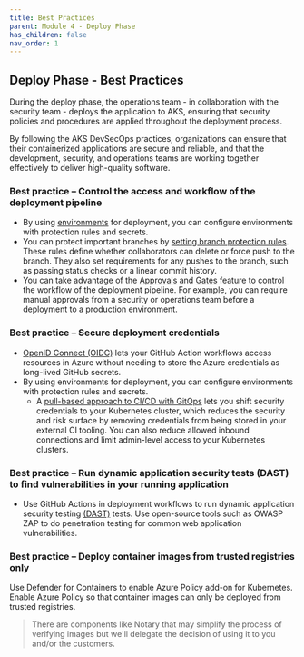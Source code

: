 ```yaml
---
title: Best Practices
parent: Module 4 - Deploy Phase
has_children: false
nav_order: 1
---
```


## Deploy Phase - Best Practices

During the deploy phase, the operations team - in collaboration with the security team - deploys the application to AKS, ensuring that security policies and procedures are applied throughout the deployment process.

By following the AKS DevSecOps practices, organizations can ensure that their containerized applications are secure and reliable, and that the development, security, and operations teams are working together effectively to deliver high-quality software.


### **Best practice – Control the access and workflow of the deployment pipeline**
- By using [environments](https://docs.github.com/actions/deployment/targeting-different-environments/using-environments-for-deployment) for deployment, you can configure environments with protection rules and secrets.
- You can protect important branches by [setting branch protection rules](https://docs.github.com/repositories/configuring-branches-and-merges-in-your-repository/defining-the-mergeability-of-pull-requests/about-protected-branches). These rules define whether collaborators can delete or force push to the branch. They also set requirements for any pushes to the branch, such as passing status checks or a linear commit history.
- You can take advantage of the [Approvals](https://docs.github.com/actions/managing-workflow-runs/reviewing-deployments) and [Gates](https://learn.microsoft.com/en-us/azure/devops/pipelines/release/deploy-using-approvals?view=azure-devops) feature to control the workflow of the deployment pipeline. For example, you can require manual approvals from a security or operations team before a deployment to a production environment.

###  **Best practice – Secure deployment credentials**
- [OpenID Connect (OIDC)](https://docs.github.com/actions/deployment/security-hardening-your-deployments/configuring-openid-connect-in-azure) lets your GitHub Action workflows access resources in Azure without needing to store the Azure credentials as long-lived GitHub secrets.
- By using environments for deployment, you can configure environments with protection rules and secrets.
    - A [pull-based approach to CI/CD with GitOps](https://learn.microsoft.com/en-us/azure/architecture/example-scenario/apps/devops-with-aks) lets you shift security credentials to your Kubernetes cluster, which reduces the security and risk surface by removing credentials from being stored in your external CI tooling. You can also reduce allowed inbound connections and limit admin-level access to your Kubernetes clusters.

### **Best practice – Run dynamic application security tests (DAST) to find vulnerabilities in your running application**
- Use GitHub Actions in deployment workflows to run dynamic application security testing [(DAST)](https://github.com/marketplace?category=testing&type=actions&query=) tests.
Use open-source tools such as OWASP ZAP to do penetration testing for common web application vulnerabilities.

### **Best practice – Deploy container images from trusted registries only**
Use Defender for Containers to enable Azure Policy add-on for Kubernetes.
Enable Azure Policy so that container images can only be deployed from trusted registries.

> There are components like Notary that may simplify the process of verifying images but we'll delegate the decision of using it to you and/or the customers.  




